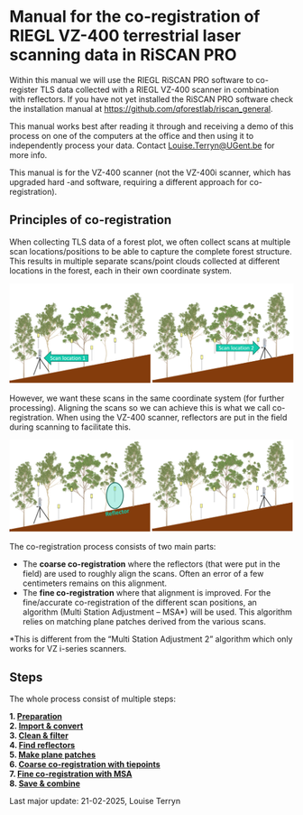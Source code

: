 # Manual for the co-registration of RIEGL VZ-400 terrestrial laser scanning data in RiSCAN PRO

Within this manual we will use the RIEGL RiSCAN PRO software to co-register TLS data collected with a RIEGL VZ-400 scanner in combination with reflectors. If you have not yet installed the RiSCAN PRO software check the installation manual at https://github.com/qforestlab/riscan_general. 

This manual works best after reading it through and receiving a demo of this process on one of the computers at the office and then using it to independently process your data. Contact Louise.Terryn@UGent.be for more info. 

This manual is for the VZ-400 scanner (not the VZ-400i scanner, which has upgraded hard -and software, requiring a different approach for co-registration).

## Principles of co-registration
When collecting TLS data of a forest plot, we often collect scans at multiple scan locations/positions to be able to capture the complete forest structure. This results in multiple separate scans/point clouds collected at different locations in the forest, each in their own coordinate system.

![MultiScan-1](./img/00_multiscan-1.png)

However, we want these scans in the same coordinate system (for further processing). Aligning the scans so we can achieve this is what we call co-registration. When using the VZ-400 scanner, reflectors are put in the field during scanning to facilitate this. 

![MultiScan-2](./img/00_multiscan-2.png)

The co-registration process consists of two main parts:
* The **coarse co-registration** where the reflectors (that were put in the field) are used to roughly align the scans. Often an error of a few centimeters remains on this alignment. 
* The **fine co-registration** where that alignment is improved. For the fine/accurate co-registration of the different scan positions, an algorithm (Multi Station Adjustment – MSA*) will be used. This algorithm relies on matching plane patches derived from the various scans. 

*This is different from the “Multi Station Adjustment 2” algorithm which only works for VZ i-series scanners.

## Steps
The whole process consist of multiple steps:

**1. [Preparation](1_preparation.md)**<br>
**2. [Import & convert ](2_import_convert.md)**<br>
**3. [Clean & filter](3_clean_filter.md)**<br>
**4. [Find reflectors](4_find_Reflectors.md)**<br>
**5. [Make plane patches](5_make_plane_patches.md)**<br>
**6. [Coarse co-registration with tiepoints](6_coarse_co-registration.md)**<br>
**7. [Fine co-registration with MSA](7_fine_co-registration.md)**<br>
**8. [Save & combine](8_save_combine.md)**<br>


Last major update: 21-02-2025, Louise Terryn